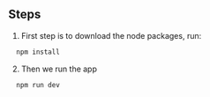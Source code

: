 ## Steps

1. First step is to download the node packages, run:
  ```bash
    npm install
  ```
2. Then we run the app
  ```bash
    npm run dev
  ```
